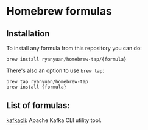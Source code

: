 # Homebrew formulas

## Installation

To install any formula from this repository you can do:

```
brew install ryanyuan/homebrew-tap/{formula}
```

There's also an option to use `brew tap`:

```
brew tap ryanyuan/homebrew-tap
brew install {formula}
```

## List of formulas:

[kafkacli](https://github.com/ryanyuan/kafkacli): Apache Kafka CLI utility tool.